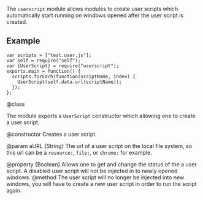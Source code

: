 <!-- contributed by Erik Vold [erikvvold@gmail.com]  -->

The `userscript` module allows modules to create user scripts which automatically
start running on windows opened after the user script is created.


## Example ##
    var scripts = ["test.user.js"];
    var self = require("self");
    var {UserScript} = require("userscript");
    exports.main = function() {
      scripts.forEach(function(scriptName, index) {
        UserScript(self.data.url(scriptName));
      });
    };


<api name="UserScript">
@class

The module exports a `UserScript` constructor which allowing one to create a
user script.

<api name="UserScript">
@constructor
Creates a user script.

@param aURL {String}
  The url of a user script on the local file system, so this url can be a
  `resource:`, `file:`, or `chrome:` for example.
</api>

<api name="enabled">
@property {Boolean}
Allows one to get and change the status of the a user script. A disabled user
script will not be injected in to newly opened windows.
</api>

<api name="destroy">
@method
The user script will no longer be injected into new windows, you will have to
create a new user script in order to run the script again.
</api>
</api>
